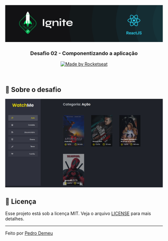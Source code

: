 <img src=".github/ignite.png" alt="Ignite" >

<h3 align="center">
  Desafio 02 - Componentizando a aplicação
</h3>

<p align="center">
  <a href="https://rocketseat.com.br">
    <img alt="Made by Rocketseat" src="https://img.shields.io/badge/made%20by-Rocketseat-%2306b656?style=flat-square">
  </a>
</p>

<br>

## :rocket: Sobre o desafio

<p align="center">
  <img src=".github/watchme.png" alt="WatchMe">
</p>


## :memo: Licença

Esse projeto está sob a licença MIT. Veja o arquivo [LICENSE](/LICENSE) para mais detalhes.

---

Feito por [Pedro Demeu](https://github.com/pedro-demeu)